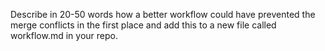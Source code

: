 Describe in 20-50 words how a better workflow could have prevented the merge conflicts in the first place and add this to a new file called workflow.md in your repo.
